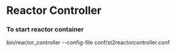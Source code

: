 Reactor Controller
===================

### To start reactor container
bin/reactor_controller --config-file conf/st2reactorcontroller.conf
